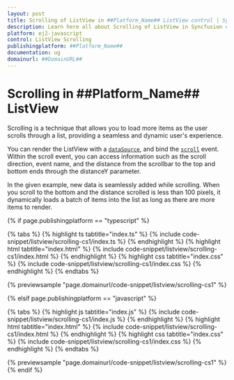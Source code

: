 ```yaml
---
layout: post
title: Scrolling of ListView in ##Platform_Name## ListView control | Syncfusion
description: Learn here all about Scrolling of ListView in Syncfusion ##Platform_Name## ListView control of Syncfusion Essential JS 2 and more.
platform: ej2-javascript
control: ListView Scrolling
publishingplatform: ##Platform_Name##
documentation: ug
domainurl: ##DomainURL##
---
```


# Scrolling in ##Platform_Name## ListView

Scrolling is a technique that allows you to load more items as the user scrolls through a list, providing a seamless and dynamic user's experience.

You can render the ListView with a [`dataSource`](https://ej2.syncfusion.com/documentation/api/list-view#datasource), and bind the [`scroll`](https://ej2.syncfusion.com/documentation/api/list-view#scroll) event. Within the scroll event, you can access information such as the scroll direction, event name, and the distance from the scrollbar to the top and bottom ends through the distanceY parameter.

In the given example, new data is seamlessly added while scrolling. When you scroll to the bottom and the distance scrolled is less than 100 pixels, it dynamically loads a batch of items into the list as long as there are more items to render.

{% if page.publishingplatform == "typescript" %}

 {% tabs %}
{% highlight ts tabtitle="index.ts" %}
{% include code-snippet/listview/scrolling-cs1/index.ts %}
{% endhighlight %}
{% highlight html tabtitle="index.html" %}
{% include code-snippet/listview/scrolling-cs1/index.html %}
{% endhighlight %}
{% highlight css tabtitle="index.css" %}
{% include code-snippet/listview/scrolling-cs1/index.css %}
{% endhighlight %}
{% endtabs %}

{% previewsample "page.domainurl/code-snippet/listview/scrolling-cs1" %}

{% elsif page.publishingplatform == "javascript" %}

{% tabs %}
{% highlight js tabtitle="index.js" %}
{% include code-snippet/listview/scrolling-cs1/index.js %}
{% endhighlight %}
{% highlight html tabtitle="index.html" %}
{% include code-snippet/listview/scrolling-cs1/index.html %}
{% endhighlight %}
{% highlight css tabtitle="index.css" %}
{% include code-snippet/listview/scrolling-cs1/index.css %}
{% endhighlight %}
{% endtabs %}

{% previewsample "page.domainurl/code-snippet/listview/scrolling-cs1" %}
{% endif %}
